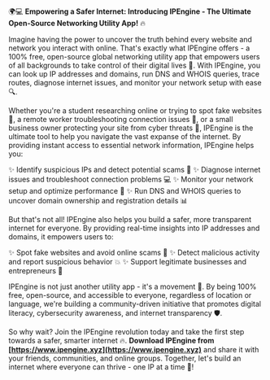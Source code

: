🌍💻 **Empowering a Safer Internet: Introducing IPEngine - The Ultimate Open-Source Networking Utility App!** 🔥

Imagine having the power to uncover the truth behind every website and network you interact with online. That's exactly what IPEngine offers - a 100% free, open-source global networking utility app that empowers users of all backgrounds to take control of their digital lives 📡. With IPEngine, you can look up IP addresses and domains, run DNS and WHOIS queries, trace routes, diagnose internet issues, and monitor your network setup with ease 🔍.

Whether you're a student researching online or trying to spot fake websites 👀, a remote worker troubleshooting connection issues 🏢, or a small business owner protecting your site from cyber threats 🚀, IPEngine is the ultimate tool to help you navigate the vast expanse of the internet. By providing instant access to essential network information, IPEngine helps you:

✨ Identify suspicious IPs and detect potential scams 💸
✨ Diagnose internet issues and troubleshoot connection problems 💻
✨ Monitor your network setup and optimize performance 🔩
✨ Run DNS and WHOIS queries to uncover domain ownership and registration details 📊

But that's not all! IPEngine also helps you build a safer, more transparent internet for everyone. By providing real-time insights into IP addresses and domains, it empowers users to:

✨ Spot fake websites and avoid online scams 👀
✨ Detect malicious activity and report suspicious behavior 💥
✨ Support legitimate businesses and entrepreneurs 💼

IPEngine is not just another utility app - it's a movement 🌊. By being 100% free, open-source, and accessible to everyone, regardless of location or language, we're building a community-driven initiative that promotes digital literacy, cybersecurity awareness, and internet transparency 🛡️.

So why wait? Join the IPEngine revolution today and take the first step towards a safer, smarter internet 🔥. **Download IPEngine from [https://www.ipengine.xyz](https://www.ipengine.xyz)** and share it with your friends, communities, and online groups. Together, let's build an internet where everyone can thrive - one IP at a time 🚀!